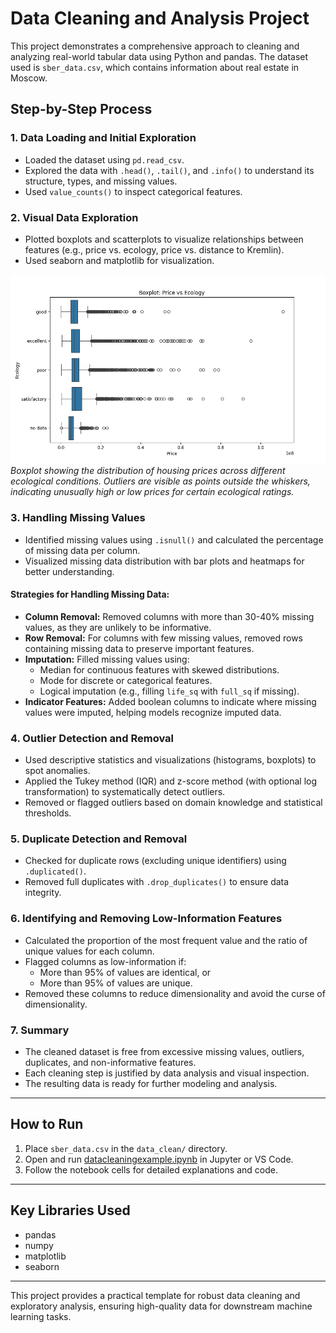 # Data Cleaning and Analysis Project

This project demonstrates a comprehensive approach to cleaning and analyzing real-world tabular data using Python and pandas. The dataset used is `sber_data.csv`, which contains information about real estate in Moscow.

## Step-by-Step Process

### 1. Data Loading and Initial Exploration

- Loaded the dataset using `pd.read_csv`.
- Explored the data with `.head()`, `.tail()`, and `.info()` to understand its structure, types, and missing values.
- Used `value_counts()` to inspect categorical features.

### 2. Visual Data Exploration

- Plotted boxplots and scatterplots to visualize relationships between features (e.g., price vs. ecology, price vs. distance to Kremlin).
- Used seaborn and matplotlib for visualization.

![Boxplot: Price vs Ecology](images/boxplot_price_ecology.png)
*Boxplot showing the distribution of housing prices across different ecological conditions. Outliers are visible as points outside the whiskers, indicating unusually high or low prices for certain ecological ratings.*
### 3. Handling Missing Values

- Identified missing values using `.isnull()` and calculated the percentage of missing data per column.
- Visualized missing data distribution with bar plots and heatmaps for better understanding.

#### Strategies for Handling Missing Data:

- **Column Removal:** Removed columns with more than 30-40% missing values, as they are unlikely to be informative.
- **Row Removal:** For columns with few missing values, removed rows containing missing data to preserve important features.
- **Imputation:** Filled missing values using:
  - Median for continuous features with skewed distributions.
  - Mode for discrete or categorical features.
  - Logical imputation (e.g., filling `life_sq` with `full_sq` if missing).
- **Indicator Features:** Added boolean columns to indicate where missing values were imputed, helping models recognize imputed data.

### 4. Outlier Detection and Removal

- Used descriptive statistics and visualizations (histograms, boxplots) to spot anomalies.
- Applied the Tukey method (IQR) and z-score method (with optional log transformation) to systematically detect outliers.
- Removed or flagged outliers based on domain knowledge and statistical thresholds.

### 5. Duplicate Detection and Removal

- Checked for duplicate rows (excluding unique identifiers) using `.duplicated()`.
- Removed full duplicates with `.drop_duplicates()` to ensure data integrity.

### 6. Identifying and Removing Low-Information Features

- Calculated the proportion of the most frequent value and the ratio of unique values for each column.
- Flagged columns as low-information if:
  - More than 95% of values are identical, or
  - More than 95% of values are unique.
- Removed these columns to reduce dimensionality and avoid the curse of dimensionality.

### 7. Summary

- The cleaned dataset is free from excessive missing values, outliers, duplicates, and non-informative features.
- Each cleaning step is justified by data analysis and visual inspection.
- The resulting data is ready for further modeling and analysis.

---

## How to Run

1. Place `sber_data.csv` in the `data_clean/` directory.
2. Open and run [datacleaningexample.ipynb](skillfactory_advanced_data/DATACLEANINGPROJECT/datacleaningexample.ipynb) in Jupyter or VS Code.
3. Follow the notebook cells for detailed explanations and code.

---

## Key Libraries Used

- pandas
- numpy
- matplotlib
- seaborn

---

This project provides a practical template for robust data cleaning and exploratory analysis, ensuring high-quality data for downstream machine learning tasks.
